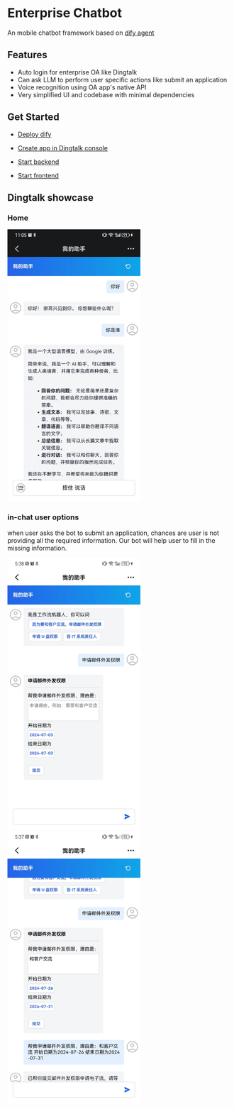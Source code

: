 # Enterprise Chatbot

An mobile chatbot framework based on [dify agent](https://github.com/langgenius/dify)

## Features

- Auto login for enterprise OA like Dingtalk
- Can ask LLM to perform user specific actions like submit an application
- Voice recognition using OA app's native API 
- Very simplified UI and codebase with minimal dependencies

## Get Started

* [Deploy dify](https://docs.dify.ai/getting-started/install-self-hosted)

* [Create app in Dingtalk console](./document/create_dd_app.md)

* [Start backend](./api/README.md)

* [Start frontend](./web/README.md)

## Dingtalk showcase

### Home

<img src="./document/images/dingtalk.jpg" width="300" />

### in-chat user options

when user asks the bot to submit an application, chances are user is not providing all the required information. Our bot will help user to fill in the missing information.

<img src="./document/images/user_option_1.jpg" width="300" />
<img src="./document/images/user_option_2.jpg" width="300" />

